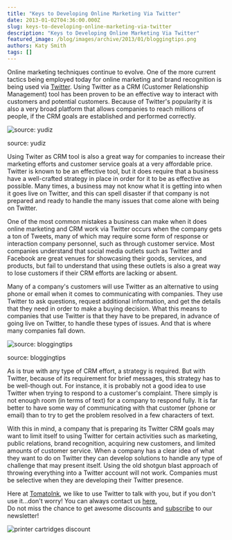 ```yaml
---
title: "Keys to Developing Online Marketing Via Twitter"
date: 2013-01-02T04:36:00.000Z
slug: keys-to-developing-online-marketing-via-twitter
description: "Keys to Developing Online Marketing Via Twitter"
featured_image: /blog/images/archive/2013/01/bloggingtips.png
authors: Katy Smith
tags: []
---
```


Online marketing techniques continue to evolve. One of the more current tactics being employed today for online marketing and brand recognition is being used via [Twitter](https://twitter.com/tomatoinktoner). Using Twitter as a CRM (Customer Relationship Management) tool has been proven to be an effective way to interact with customers and potential customers. Because of Twitter's popularity it is also a very broad platform that allows companies to reach millions of people, if the CRM goals are established and performed correctly.

![source: yudiz](/blog/images/archive/2013/01/teitter-market-1600-banner-right-yudiz.png)

source: yudiz

Using Twiter as CRM tool is also a great way for companies to increase their marketing efforts and customer service goals at a very affordable price. Twitter is known to be an effective tool, but it does require that a business have a well-crafted strategy in place in order for it to be as effective as possible. Many times, a business may not know what it is getting into when it goes live on Twitter, and this can spell disaster if that company is not prepared and ready to handle the many issues that come alone with being on Twitter.

One of the most common mistakes a business can make when it does online marketing and CRM work via Twitter occurs when the company gets a ton of Tweets, many of which may require some form of response or interaction company personnel, such as through customer service. Most companies understand that social media outlets such as Twitter and Facebook are great venues for showcasing their goods, services, and products, but fail to understand that using these outlets is also a great way to lose customers if their CRM efforts are lacking or absent.

Many of a company's customers will use Twitter as an alternative to using phone or email when it comes to communicating with companies. They use Twitter to ask questions, request additional information, and get the details that they need in order to make a buying decision. What this means to companies that use Twitter is that they have to be prepared, in advance of going live on Twitter, to handle these types of issues. And that is where many companies fall down.

![source: bloggingtips](/blog/images/archive/2013/01/bloggingtips-632x474.png)

source: bloggingtips

As is true with any type of CRM effort, a strategy is required. But with Twitter, because of its requirement for brief messages, this strategy has to be well-though out. For instance, it is probably not a good idea to use Twitter when trying to respond to a customer's complaint. There simply is not enough room (in terms of text) for a company to respond fully. It is far better to have some way of communicating with that customer (phone or email) than to try to get the problem resolved in a few characters of text.

With this in mind, a company that is preparing its Twitter CRM goals may want to limit itself to using Twitter for certain activities such as marketing, public relations, brand recognition, acquiring new customers, and limited amounts of customer service. When a company has a clear idea of what they want to do on Twitter they can develop solutions to handle any type of challenge that may present itself. Using the old shotgun blast approach of throwing everything into a Twitter account will not work. Companies must be selective when they are developing their Twitter presence.

Here at [TomatoInk](https://www.tomatoink.com/), we like to use Twitter to talk with you, but if you don't use it...don't worry! You can always contact us [here.](https://www.tomatoink.com/contact)  
Do not miss the chance to get awesome discounts and [subscribe](https://www.tomatoink.com/welcome/subscribe) to our newsletter!

![printer cartridges discount](/blog/images/archive/2013/05/generic-savings_01-632x234.png)